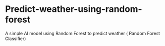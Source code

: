 # Predict-weather-using-random-forest
A simple AI model using Random Forest to predict weather ( Random Forest Classifier)
